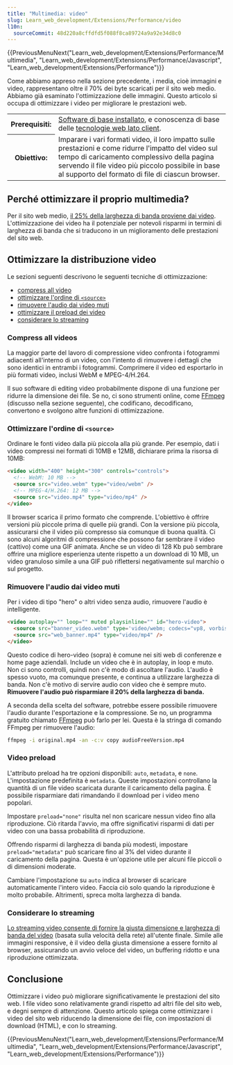 ```yaml
---
title: "Multimedia: video"
slug: Learn_web_development/Extensions/Performance/video
l10n:
  sourceCommit: 48d220a8cffdfd5f088f8ca89724a9a92e34d8c0
---
```


{{PreviousMenuNext("Learn_web_development/Extensions/Performance/Multimedia", "Learn_web_development/Extensions/Performance/Javascript", "Learn_web_development/Extensions/Performance")}}

Come abbiamo appreso nella sezione precedente, i media, cioè immagini e video, rappresentano oltre il 70% dei byte scaricati per il sito web medio. Abbiamo già esaminato l'ottimizzazione delle immagini. Questo articolo si occupa di ottimizzare i video per migliorare le prestazioni web.

<table>
  <tbody>
    <tr>
      <th scope="row">Prerequisiti:</th>
      <td>
        <a
          href="/it/docs/Learn_web_development/Getting_started/Environment_setup/Installing_software"
          >Software di base installato</a
        >, e conoscenza di base delle
        <a href="/it/docs/Learn_web_development/Getting_started/Your_first_website"
          >tecnologie web lato client</a
        >.
      </td>
    </tr>
    <tr>
      <th scope="row">Obiettivo:</th>
      <td>
        Imparare i vari formati video, il loro impatto sulle prestazioni e come ridurre l'impatto del video sul tempo di caricamento complessivo della pagina servendo il file video più piccolo possibile in base al supporto del formato di file di ciascun browser.
      </td>
    </tr>
  </tbody>
</table>

## Perché ottimizzare il proprio multimedia?

Per il sito web medio, [il 25% della larghezza di banda proviene dai video](https://discuss.httparchive.org/t/state-of-the-web-top-image-optimization-strategies/1367). L'ottimizzazione dei video ha il potenziale per notevoli risparmi in termini di larghezza di banda che si traducono in un miglioramento delle prestazioni del sito web.

## Ottimizzare la distribuzione video

Le sezioni seguenti descrivono le seguenti tecniche di ottimizzazione:

- [compress all video](#compress_all_videos)
- [ottimizzare l'ordine di `<source>`](#optimize_source_order)
- [rimuovere l'audio dai video muti](#rimuovere_l'audio_dai_video_muti)
- [ottimizzare il preload dei video](#video_preload)
- [considerare lo streaming](#considerare_lo_streaming)

### Compress all videos

La maggior parte del lavoro di compressione video confronta i fotogrammi adiacenti all'interno di un video, con l'intento di rimuovere i dettagli che sono identici in entrambi i fotogrammi. Comprimere il video ed esportarlo in più formati video, inclusi WebM e MPEG-4/H.264.

Il suo software di editing video probabilmente dispone di una funzione per ridurre la dimensione dei file. Se no, ci sono strumenti online, come [FFmpeg](https://www.ffmpeg.org/) (discusso nella sezione seguente), che codificano, decodificano, convertono e svolgono altre funzioni di ottimizzazione.

### Ottimizzare l'ordine di `<source>`

Ordinare le fonti video dalla più piccola alla più grande. Per esempio, dati i video compressi nei formati di 10MB e 12MB, dichiarare prima la risorsa di 10MB:

```html
<video width="400" height="300" controls="controls">
  <!-- WebM: 10 MB -->
  <source src="video.webm" type="video/webm" />
  <!-- MPEG-4/H.264: 12 MB -->
  <source src="video.mp4" type="video/mp4" />
</video>
```

Il browser scarica il primo formato che comprende. L'obiettivo è offrire versioni più piccole prima di quelle più grandi. Con la versione più piccola, assicurarsi che il video più compresso sia comunque di buona qualità. Ci sono alcuni algoritmi di compressione che possono far sembrare il video (cattivo) come una GIF animata. Anche se un video di 128 Kb può sembrare offrire una migliore esperienza utente rispetto a un download di 10 MB, un video granuloso simile a una GIF può riflettersi negativamente sul marchio o sul progetto.

### Rimuovere l'audio dai video muti

Per i video di tipo "hero" o altri video senza audio, rimuovere l'audio è intelligente.

```html
<video autoplay="" loop="" muted playsinline="" id="hero-video">
  <source src="banner_video.webm" type='video/webm; codecs="vp8, vorbis"' />
  <source src="web_banner.mp4" type="video/mp4" />
</video>
```

Questo codice di hero-video (sopra) è comune nei siti web di conferenze e home page aziendali. Include un video che è in autoplay, in loop e muto. Non ci sono controlli, quindi non c'è modo di ascoltare l'audio. L'audio è spesso vuoto, ma comunque presente, e continua a utilizzare larghezza di banda. Non c'è motivo di servire audio con video che è sempre muto. **Rimuovere l'audio può risparmiare il 20% della larghezza di banda.**

A seconda della scelta del software, potrebbe essere possibile rimuovere l'audio durante l'esportazione e la compressione. Se no, un programma gratuito chiamato [FFmpeg](https://www.ffmpeg.org/) può farlo per lei. Questa è la stringa di comando FFmpeg per rimuovere l'audio:

```bash
ffmpeg -i original.mp4 -an -c:v copy audioFreeVersion.mp4
```

### Video preload

L'attributo preload ha tre opzioni disponibili: `auto`, `metadata`, e `none`. L'impostazione predefinita è `metadata`. Queste impostazioni controllano la quantità di un file video scaricata durante il caricamento della pagina. È possibile risparmiare dati rimandando il download per i video meno popolari.

Impostare `preload="none"` risulta nel non scaricare nessun video fino alla riproduzione. Ciò ritarda l'avvio, ma offre significativi risparmi di dati per video con una bassa probabilità di riproduzione.

Offrendo risparmi di larghezza di banda più modesti, impostare `preload="metadata"` può scaricare fino al 3% del video durante il caricamento della pagina. Questa è un'opzione utile per alcuni file piccoli o di dimensioni moderate.

Cambiare l'impostazione su `auto` indica al browser di scaricare automaticamente l'intero video. Faccia ciò solo quando la riproduzione è molto probabile. Altrimenti, spreca molta larghezza di banda.

### Considerare lo streaming

[Lo streaming video consente di fornire la giusta dimensione e larghezza di banda del video](https://www.smashingmagazine.com/2018/10/video-playback-on-the-web-part-2/) (basata sulla velocità della rete) all'utente finale. Simile alle immagini responsive, è il video della giusta dimensione a essere fornito al browser, assicurando un avvio veloce del video, un buffering ridotto e una riproduzione ottimizzata.

## Conclusione

Ottimizzare i video può migliorare significativamente le prestazioni del sito web. I file video sono relativamente grandi rispetto ad altri file del sito web, e degni sempre di attenzione. Questo articolo spiega come ottimizzare i video del sito web riducendo la dimensione dei file, con impostazioni di download (HTML), e con lo streaming.

{{PreviousMenuNext("Learn_web_development/Extensions/Performance/Multimedia", "Learn_web_development/Extensions/Performance/Javascript", "Learn_web_development/Extensions/Performance")}}
